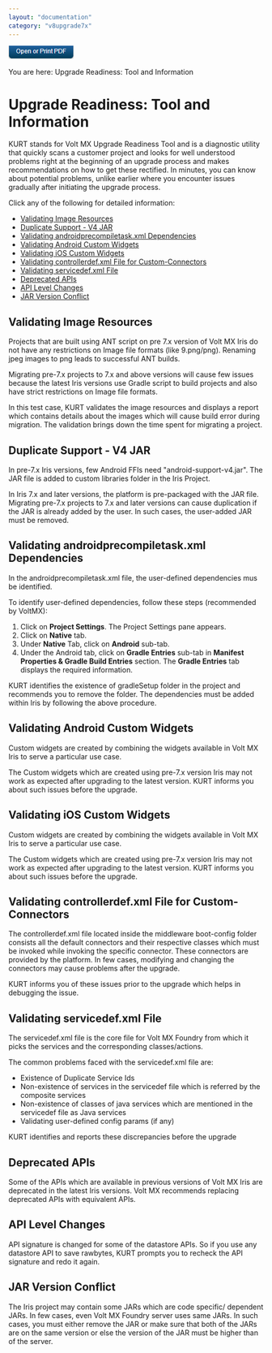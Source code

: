 ```yaml
---
layout: "documentation"
category: "v8upgrade7x"
---
```

                       

[![](Resources/Images/pdf.png)](https://docs.voltmx.com/voltmxlibrary/beta/v8upgrade7x.pdf "VoltMX Upgrade Hub Guide")

You are here: Upgrade Readiness: Tool and Information

Upgrade Readiness: Tool and Information
=======================================

KURT stands for Volt MX Upgrade Readiness Tool and is a diagnostic utility that quickly scans a customer project and looks for well understood problems right at the beginning of an upgrade process and makes recommendations on how to get these rectified. In minutes, you can know about potential problems, unlike earlier where you encounter issues gradually after initiating the upgrade process.

Click any of the following for detailed information:

*   [Validating Image Resources](#validating-image-resources)
*   [Duplicate Support - V4 JAR](#duplicate-support-v4-jar)
*   [Validating androidprecompiletask.xml Dependencies](#validating-androidprecompiletask-xml-dependencies)
*   [Validating Android Custom Widgets](#validating-android-custom-widgets)
*   [Validating iOS Custom Widgets](#validating-ios-custom-widgets)
*   [Validating controllerdef.xml File for Custom-Connectors](#validating-controllerdef-xml-file-for-custom-connectors)
*   [Validating servicedef.xml File](#validating-servicedef-xml-file)
*   [Deprecated APIs](#deprecated-apis)
*   [API Level Changes](#api-level-changes)
*   [JAR Version Conflict](#jar-version-conflict)

Validating Image Resources
--------------------------

Projects that are built using ANT script on pre 7.x version of Volt MX Iris do not have any restrictions on Image file formats (like 9.png/png). Renaming jpeg images to png leads to successful ANT builds.

Migrating pre-7.x projects to 7.x and above versions will cause few issues because the latest Iris versions use Gradle script to build projects and also have strict restrictions on Image file formats.

In this test case, KURT validates the image resources and displays a report which contains details about the images which will cause build error during migration. The validation brings down the time spent for migrating a project.

Duplicate Support - V4 JAR
--------------------------

In pre-7.x Iris versions, few Android FFIs need "android-support-v4.jar". The JAR file is added to custom libraries folder in the Iris Project.

In Iris 7.x and later versions, the platform is pre-packaged with the JAR file. Migrating pre-7.x projects to 7.x and later versions can cause duplication if the JAR is already added by the user. In such cases, the user-added JAR must be removed.

Validating androidprecompiletask.xml Dependencies
-------------------------------------------------

In the androidprecompiletask.xml file, the user-defined dependencies mus be identified.

To identify user-defined dependencies, follow these steps (recommended by VoltMX):

1.  Click on **Project Settings**. The Project Settings pane appears.
2.  Click on **Native** tab.
3.  Under **Native** Tab, click on **Android** sub-tab.
4.  Under the Android tab, click on **Gradle Entries** sub-tab in **Manifest Properties & Gradle Build Entries** section. The **Gradle Entries** tab displays the required information.

KURT identifies the existence of gradleSetup folder in the project and recommends you to remove the folder. The dependencies must be added within Iris by following the above procedure.

Validating Android Custom Widgets
---------------------------------

Custom widgets are created by combining the widgets available in Volt MX Iris to serve a particular use case.

The Custom widgets which are created using pre-7.x version Iris may not work as expected after upgrading to the latest version. KURT informs you about such issues before the upgrade.

Validating iOS Custom Widgets
-----------------------------

Custom widgets are created by combining the widgets available in Volt MX Iris to serve a particular use case.

The Custom widgets which are created using pre-7.x version Iris may not work as expected after upgrading to the latest version. KURT informs you about such issues before the upgrade.

Validating controllerdef.xml File for Custom-Connectors
-------------------------------------------------------

The controllerdef.xml file located inside the middleware boot-config folder consists all the default connectors and their respective classes which must be invoked while invoking the specific connector. These connectors are provided by the platform. In few cases, modifying and changing the connectors may cause problems after the upgrade.

KURT informs you of these issues prior to the upgrade which helps in debugging the issue.

Validating servicedef.xml File
------------------------------

The servicedef.xml file is the core file for Volt MX Foundry from which it picks the services and the corresponding classes/actions.

The common problems faced with the servicedef.xml file are:

*   Existence of Duplicate Service Ids
*   Non-existence of services in the servicedef file which is referred by the composite services
*   Non-existence of classes of java services which are mentioned in the servicedef file as Java services
*   Validating user-defined config params (if any)

KURT identifies and reports these discrepancies before the upgrade

Deprecated APIs
---------------

Some of the APIs which are available in previous versions of Volt MX Iris are deprecated in the latest Iris versions. Volt MX recommends replacing deprecated APIs with equivalent APIs.

API Level Changes
-----------------

API signature is changed for some of the datastore APIs. So if you use any datastore API to save rawbytes, KURT prompts you to recheck the API signature and redo it again.

JAR Version Conflict
--------------------

The Iris project may contain some JARs which are code specific/ dependent JARs. In few cases, even Volt MX Foundry server uses same JARs. In such cases, you must either remove the JAR or make sure that both of the JARs are on the same version or else the version of the JAR must be higher than of the server.
